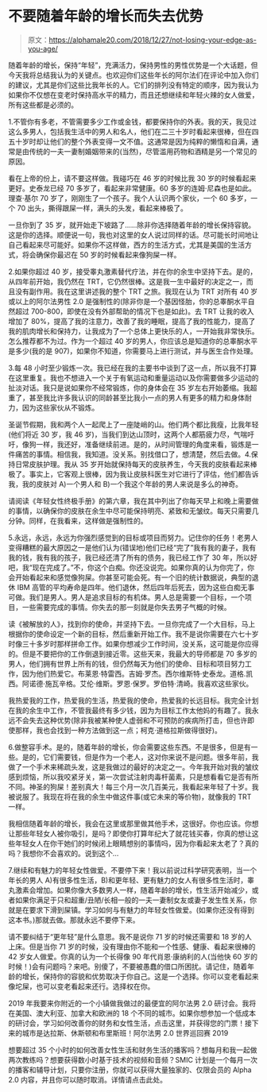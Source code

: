 # 不要随着年龄的增长而失去优势

> 原文：<https://alphamale20.com/2018/12/27/not-losing-your-edge-as-you-age/>

随着年龄的增长，保持“年轻”，充满活力，保持男性的男性优势是一个大话题，但今天我将总结我认为的关键点。也欢迎你们这些年长的阿尔法们在评论中加入你们的建议，尤其是你们这些比我年长的人。它们的排列没有特定的顺序，因为我认为如果你不仅想在变老时保持高水平的精力，而且还想继续和年轻火辣的女人做爱，所有这些都是必须的。

1.不管你有多老，不管需要多少工作或金钱，都要保持你的外表。我的天，我见过这么多男人，包括我生活中的男人和名人，他们在二三十岁时看起来很棒，但在四五十岁时却让他们的整个外表变得一文不值。这通常是因为纯粹的懒惰和自满，通常是由传统的一夫一妻制婚姻带来的(当然)，尽管滥用药物和酒精是另一个常见的原因。

看在上帝的份上，请不要这样做。我碰巧在 46 岁的时候比我 30 岁的时候看起来更好。史泰龙已经 70 多岁了，看起来非常健康。60 多岁的连姆·尼森也是如此。理查·基尔 70 岁了，刚刚生了一个孩子。我个人认识两个家伙，一个 60 多岁，一个 70 出头，撕得跟屎一样，满头的头发，看起来棒极了。

一旦你到了 35 岁，就开始走下坡路了……除非你选择随着年龄的增长保持容貌。这是你的选择。顺便说一句，我也对这里的女人说过同样的话。尽可能长时间地让自己看起来尽可能好。如果你不这样做，西方的生活方式，尤其是美国的生活方式，将会确保你最迟在 50 岁的时候看起来像狗屎一样。

2.如果你超过 40 岁，接受睾丸激素替代疗法，并在你的余生中坚持下去。是的，从四年前开始，我仍然在 TRT，它仍然很棒。这是我一生中最好的决定之一，而且没有副作用。我在这里讲述我的整个 TRT 之旅。我现在认为 TRT 对所有 40 岁或以上的阿尔法男性 2.0 是强制性的(除非你是一个基因怪胎，你的总睾酮水平自然超过 700-800，即使在没有外部帮助的情况下也是如此)。去 TRT 让我的收入增加了 80%，提高了我的注意力，改善了我的睡眠，提高了我的性能力，提高了我的肌肉增长和保持力，让我成为了一个总体上更快乐的人，一开始我非常快乐。怎么推荐都不为过。作为一个超过 40 岁的男人，你应该总是知道你的总睾酮水平是多少(我的是 907)，如果你不知道，你需要马上进行测试，并与医生合作处理。

3.每 48 小时至少锻炼一次。我已经在我的主要书中谈到了这一点，所以我不打算在这里重复。我也不想进入一个关于有氧运动和重量运动以及你需要做多少运动的扯淡对话。我只是说如果你不经常锻炼，你的身体会在 35 岁左右开始萎缩。我超重了，甚至我比许多我认识的同龄甚至比我小一点的男人有更多的精力和身体耐力，因为这些家伙从不锻炼。

圣诞节假期，我和两个人一起爬上了一座陡峭的山。他们两个都比我瘦，比我年轻(他们将近 30 岁，我 46 岁)，当我们到达山顶时，这两个人都筋疲力尽，气喘吁吁，像狗一样，我还好，准备继续前进。是的，从时间管理的角度来看，锻炼是一件痛苦的事情。相信我，我知道。没关系。别找借口了，想清楚，然后去做。4.保持日常皮肤护理。我从 35 岁开始就保持每天的皮肤养生，今天我的皮肤看起来棒极了。事实上，它客观上很棒，因为我让皮肤科医生对它进行了评估，他们都告诉我，我的皮肤对 A)一个男人和 B)一个我这个年龄的男人来说是多么的神奇。

请阅读《年轻女性终极手册》的第六章，我在其中列出了你每天早上和晚上需要做的事情，以确保你的皮肤在余生中尽可能保持明亮、紧致和无皱纹。每天只需要几分钟。同样，在我看来，这样做是强制性的。

5.永远，永远，永远为你强烈感觉到的目标或项目而努力。记住你的任务！老男人变得糟糕的最大原因之一是他们认为(错误地)他们已经“完了”我有我的妻子，我有我的钱，我有我的孩子，我已经还清了所有的债务，我已经工作了 30 年，所以好吧，我“现在完成了。”不，你这个白痴。你还没说完。如果你真的认为你完了，你会开始看起来和感觉像狗屎。你甚至可能会死。有一个旧的统计数据说，典型的退休 IBM 高管的平均寿命是四年。他们退休，然后四年后死去，因为这些白痴无事可做。我们是男人。男人是追求目标的有机体。男人总是需要一个目标，一个项目，一些需要完成的事情。你失去的那一刻就是你失去男子气概的时候。

读《被解放的人》，找到你的使命，并坚持下去。一旦你完成了一个大目标，马上根据你的使命设定一个新的目标，然后重新开始工作。我不是说你需要在六七十岁时像三十多岁时那样拼命工作。如果你想减少工作时间，没关系，这可能是你应得的。但是不要把你的工作倒退到接近零。这些天来，我最大的导师都是 70 多岁的男人，他们拥有世界上所有的钱，但仍然每天为他们的使命、目标和项目努力工作，因为他们热爱它。布莱恩·特雷西。吉姆·罗杰。西尔维斯特·史泰龙。道格.凯西。阿诺德·施瓦辛格。艾伦·维斯。罗恩·保罗。罗伯特·清崎。我喜欢这些家伙。

我热爱我的工作，热爱我的生活，热爱我的使命，热爱我的长远目标。我完全计划在我的余生中工作，不管我最终有多少钱，因为为目标工作太他妈的有趣了。我永远不会失去这种优势(除非我被某种使人虚弱和不可预防的疾病所打击，但也许即使那样，我也会找到一种方法做到这一点；柯克·道格拉斯做得很好)。

6.做整容手术。是的，随着年龄的增长，你会需要这些东西。不是很多，但是有一些。是的，它们需要钱，但是作为一个老人，这对你来说不是问题。很多年前，我做了一个手术来稀疏头发，这是我做过的最好的决定之一。今年我开始对我的皱纹感到烦恼，所以我咬紧牙关，第一次尝试注射肉毒杆菌素，只是想看看它是否有所不同。神圣的狗屎！差别真大！每三个月一次几百美元，我看起来年轻了十岁。我被说服了。我现在将在我的余生中做这件事(或它未来的等价物)，就像我的 TRT 一样。

我相信随着年龄的增长，我会在这里或那里做其他手术，这很好。你也应该。你想让那些年轻女人被你吸引，是吗？即使你打算年纪大了就花钱买春，你真的想让这些年轻女人在你干她们的时候闭上眼睛想别的事情吗，因为你看起来太老了？真的吗？我想你不会喜欢的。说到这个…

7.继续和有魅力的年轻女性做爱。不要停下来！我以前说过科学研究表明，当一个年长的男人 A)有很多性生活，B)和更年轻、更有魅力的女人有很多性生活时，睾丸激素会增加。如果你像大多数男人一样，随着年龄的增长，性生活开始减少，或者如果你满足于只和超重/丑陋/长相一般的一夫一妻制女友或妻子发生性关系，你就是在要求下滑到屎镇。学习如何与有魅力的年轻女性做爱。(如果你还没有得到这本书。)那就去做。那就永远不要停下来。

请不要纠结于“更年轻”是什么意思。我不是说你 71 岁的时候还需要和 18 岁的人上床。但是当你 71 岁的时候，没有理由你不能和一个性感、健康、看起来很棒的 42 岁女人做爱。你真的认为一个长得像 90 年代肖恩·康纳利的人(当他快 60 岁的时候！)会有问题吗？来吧。别傻了，不要被愚蠢的借口所困扰。请记住，随着年龄的增长，保持你的容貌和优势取决于你自己。这是一个选择。你可以变老看起来像坨屎，也可以变老看起来还行。选择权在你。

2019 年我要来你附近的一个小镇做我做过的最便宜的阿尔法男 2.0 研讨会。我将在美国、澳大利亚、加拿大和欧洲的 18 个不同的城市。如果你想参加一个低成本的研讨会，学习如何改善你的财务和女性生活，点击这里，并获得您的门票！接下来的城市是达拉斯、休斯顿和布里斯班！阿尔法男 2.0 世界巡回赛 2019

想要超过 35 个小时的如何改善女性生活和财务生活的播客吗？想每月和我一起做两次教练吗？想要获得数小时基于技术的视频和音频？SMIC 计划是一个每月一次的播客和辅导计划，只要你注册，你就可以获得大量独家的、仅限会员的 Alpha 2.0 内容，并且你可以随时取消。详情请点击此处。